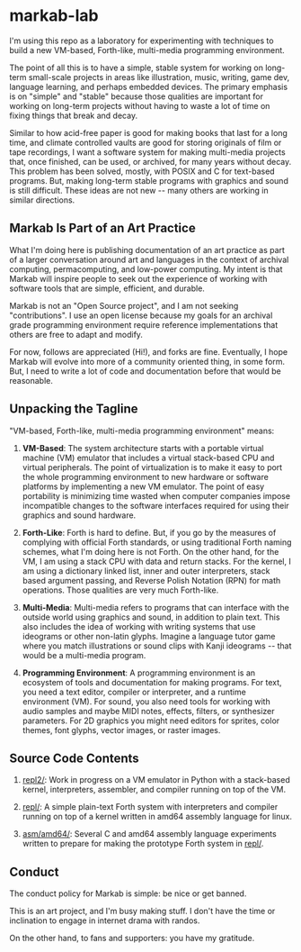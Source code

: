 # markab-lab

I'm using this repo as a laboratory for experimenting with techniques to build
a new VM-based, Forth-like, multi-media programming environment.

The point of all this is to have a simple, stable system for working on
long-term small-scale projects in areas like illustration, music, writing, game
dev, language learning, and perhaps embedded devices. The primary emphasis is
on "simple" and "stable" because those qualities are important for working on
long-term projects without having to waste a lot of time on fixing things that
break and decay.

Similar to how acid-free paper is good for making books that last for a long
time, and climate controlled vaults are good for storing originals of film or
tape recordings, I want a software system for making multi-media projects that,
once finished, can be used, or archived, for many years without decay. This
problem has been solved, mostly, with POSIX and C for text-based programs. But,
making long-term stable programs with graphics and sound is still difficult.
These ideas are not new -- many others are working in similar directions.


## Markab Is Part of an Art Practice

What I'm doing here is publishing documentation of an art practice as part of a
larger conversation around art and languages in the context of archival
computing, permacomputing, and low-power computing. My intent is that Markab
will inspire people to seek out the experience of working with software tools
that are simple, efficient, and durable.

Markab is not an "Open Source project", and I am not seeking "contributions". I
use an open license because my goals for an archival grade programming
environment require reference implementations that others are free to adapt and
modify.

For now, follows are appreciated (Hi!), and forks are fine. Eventually, I hope
Markab will evolve into more of a community oriented thing, in some form. But,
I need to write a lot of code and documentation before that would be
reasonable.


## Unpacking the Tagline

"VM-based, Forth-like, multi-media programming environment" means:

1. **VM-Based**: The system architecture starts with a portable virtual
   machine (VM) emulator that includes a virtual stack-based CPU and virtual
   peripherals. The point of virtualization is to make it easy to port the
   whole programming environment to new hardware or software platforms by
   implementing a new VM emulator. The point of easy portability is minimizing
   time wasted when computer companies impose incompatible changes to the
   software interfaces required for using their graphics and sound hardware.

2. **Forth-Like**: Forth is hard to define. But, if you go by the measures of
   complying with official Forth standards, or using traditional Forth naming
   schemes, what I'm doing here is not Forth. On the other hand, for the VM,
   I am using a stack CPU with data and return stacks. For the kernel, I am
   using a dictionary linked list, inner and outer interpreters, stack based
   argument passing, and Reverse Polish Notation (RPN) for math operations.
   Those qualities are very much Forth-like.

3. **Multi-Media**: Multi-media refers to programs that can interface with the
   outside world using graphics and sound, in addition to plain text. This also
   includes the idea of working with writing systems that use ideograms or other
   non-latin glyphs. Imagine a language tutor game where you match illustrations
   or sound clips with Kanji ideograms -- that would be a multi-media program.

4. **Programming Environment**: A programming environment is an ecosystem of
   tools and documentation for making programs. For text, you need a text
   editor, compiler or interpreter, and a runtime environment (VM). For sound,
   you also need tools for working with audio samples and maybe MIDI notes,
   effects, filters, or synthesizer parameters. For 2D graphics you might need
   editors for sprites, color themes, font glyphs, vector images, or raster
   images.


## Source Code Contents

1. [repl2/](repl2): Work in progress on a VM emulator in Python with a
   stack-based kernel, interpreters, assembler, and compiler running on top
   of the VM.

2. [repl/](repl): A simple plain-text Forth system with interpreters and
   compiler running on top of a kernel written in amd64 assembly language for
   linux.

3. [asm/amd64/](asm/amd64): Several C and amd64 assembly language experiments
   written to prepare for making the prototype Forth system in [repl/](repl).


## Conduct

The conduct policy for Markab is simple: be nice or get banned.

This is an art project, and I'm busy making stuff. I don't have the time or
inclination to engage in internet drama with randos.

On the other hand, to fans and supporters: you have my gratitude.
